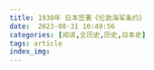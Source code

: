```yaml
---
title: 1930年 日本签署《伦敦海军条约》
date:  2023-08-31 10:49:56
categories: [阅读,全历史,历史,日本史]
tags: article
index_img: 
---
```


